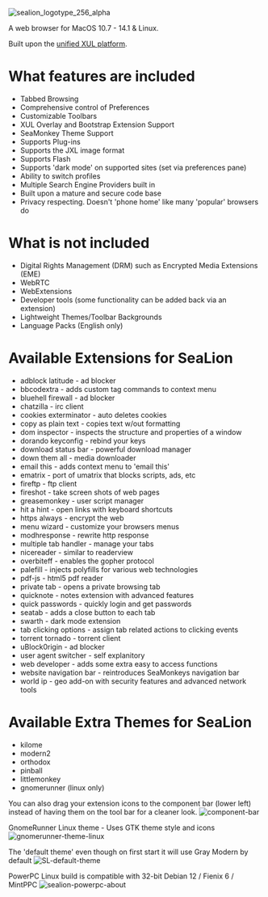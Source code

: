 
![sealion_logotype_256_alpha](https://github.com/wicknix/SeaLion/assets/39230578/91143f53-c942-40ed-b5f8-7cb752ab9187)

A web browser for MacOS 10.7 - 14.1 & Linux.

Built upon the [unified XUL platform](https://repo.palemoon.org/MoonchildProductions/UXP).

What features are included
=========================================================================

* Tabbed Browsing
* Comprehensive control of Preferences
* Customizable Toolbars
* XUL Overlay and Bootstrap Extension Support
* SeaMonkey Theme Support
* Supports Plug-ins
* Supports the JXL image format
* Supports Flash
* Supports 'dark mode' on supported sites (set via preferences pane)
* Ability to switch profiles
* Multiple Search Engine Providers built in
* Built upon a mature and secure code base
* Privacy respecting. Doesn't 'phone home' like many 'popular' browsers do

What is not included
=========================================================================

* Digital Rights Management (DRM) such as Encrypted Media Extensions (EME)
* WebRTC
* WebExtensions
* Developer tools (some functionality can be added back via an extension)
* Lightweight Themes/Toolbar Backgrounds
* Language Packs (English only)


Available Extensions for SeaLion
======================
* adblock latitude - ad blocker
* bbcodextra - adds custom tag commands to context menu
* bluehell firewall - ad blocker
* chatzilla - irc client
* cookies exterminator - auto deletes cookies
* copy as plain text - copies text w/out formatting
* dom inspector - inspects the structure and properties of a window
* dorando keyconfig - rebind your keys
* download status bar - powerful download manager
* down them all - media downloader
* email this - adds context menu to 'email this'
* ematrix - port of umatrix that blocks scripts, ads, etc
* fireftp - ftp client
* fireshot - take screen shots of web pages
* greasemonkey - user script manager
* hit a hint - open links with keyboard shortcuts
* https always - encrypt the web
* menu wizard - customize your browsers menus
* modhresponse - rewrite http response
* multiple tab handler - manage your tabs
* nicereader - similar to readerview
* overbiteff - enables the gopher protocol
* palefill - injects polyfills for various web technologies
* pdf-js - html5 pdf reader
* private tab - opens a private browsing tab
* quicknote - notes extension with advanced features
* quick passwords - quickly login and get passwords
* seatab - adds a close button to each tab
* swarth - dark mode extension 
* tab clicking options - assign tab related actions to clicking events
* torrent tornado - torrent client
* uBlock0rigin - ad blocker
* user agent switcher - self explanitory
* web developer - adds some extra easy to access functions
* website navigation bar - reintroduces SeaMonkeys navigation bar
* world ip - geo add-on with security features and advanced network tools

Available Extra Themes for SeaLion
======================
* kilome
* modern2
* orthodox
* pinball
* littlemonkey
* gnomerunner (linux only)

You can also drag your extension icons to the component bar (lower left) instead of having them on the tool bar for a cleaner look.
![component-bar](https://github.com/wicknix/SeaLion/assets/39230578/946a5dac-dbf6-421b-b871-48056dc34621)

GnomeRunner Linux theme - Uses GTK theme style and icons
![gnomerunner-theme-linux](https://github.com/wicknix/SeaLion/assets/39230578/37e3a277-9918-4681-984f-50f2651b0747)

The 'default theme' even though on first start it will use Gray Modern by default
![SL-default-theme](https://github.com/wicknix/SeaLion/assets/39230578/5aa88392-c5e5-4646-a18d-e57a6bbee974)

PowerPC Linux build is compatible with 32-bit Debian 12 / Fienix 6 / MintPPC
![sealion-powerpc-about](https://github.com/wicknix/SeaLion/assets/39230578/84c5a83c-c174-4340-9e46-b99c32410d31)


